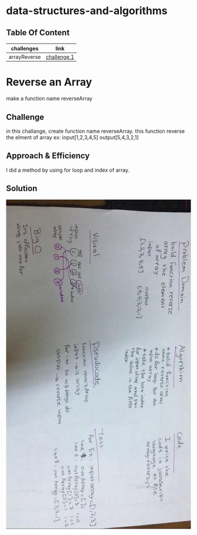 # data-structures-and-algorithms

## Table Of Content
challenges | link
----|-----
arrayReverse | [challenge 1](./challenges/arrayReverse/array-reverse.js)

# Reverse an Array
make a function name reverseArray

## Challenge
in this challange, create function name reverseArray. this function reverse the elment of array ex: input[1,2,3,4,5] output[5,4,3,2,1]

## Approach & Efficiency
I did a method by using for loop and index of array.
## Solution
![reverse whiteboard](./assets/reverse.jpeg)